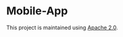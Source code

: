 # Mobile-App

This project is maintained using [Apache 2.0](https://github.com/Encryption-API-Services/Mobile-App/blob/main/LICENSE).
